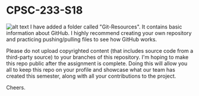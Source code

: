 # CPSC-233-S18
![alt text](https://raw.githubusercontent.com/nmoton/CPSC-233-S18/master/Project-Documents/FroggerGithubTitleFINAL.png)
I have added a folder called "Git-Resources". It contains basic information about GitHub. I highly recommend creating your own repository and practicing pushing/pulling files to see how GitHub works.

Please do not upload copyrighted content (that includes source code from a third-party source) to your branches of this repository. I'm hoping to make this repo public after the assignment is complete. Doing this will allow you all to keep this repo on your profile and showcase what our team has created this semester, along with all your contributions to the project.

Cheers.

